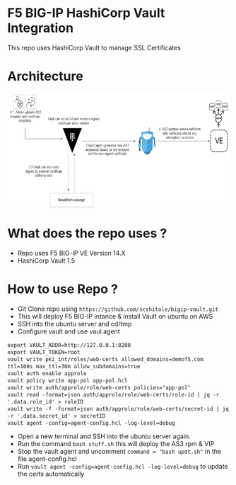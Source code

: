 # F5 BIG-IP HashiCorp Vault Integration

This repo uses HashiCorp Vault to manage SSL Certificates

# Architecture
![Demo Arch](rtaImage.png)

# What does the repo uses ?
- Repo uses F5 BIG-IP VE Version 14.X 
- HashiCorp Vault 1.5

# How to use Repo ?
- Git Clone repo using ``` https://github.com/scshitole/bigip-vault.git ```
- This will deploy F5 BIG-IP intance & install Vault on ubuntu on AWS
- SSH into the ubuntu server and cd/tmp
- Configure vault and use vaul agent
```
export VAULT_ADDR=http://127.0.0.1:8200
export VAULT_TOKEN=root
vault write pki_int/roles/web-certs allowed_domains=demof5.com ttl=160s max_ttl=30m allow_subdomains=true 
vault auth enable approle
vault policy write app-pol app-pol.hcl
vault write auth/approle/role/web-certs policies="app-pol"
vault read -format=json auth/approle/role/web-certs/role-id | jq -r '.data.role_id' > roleID
vault write -f -format=json auth/approle/role/web-certs/secret-id | jq -r '.data.secret_id' > secretID
vault agent -config=agent-config.hcl -log-level=debug
```
- Open a new terminal and SSH into the ubuntu server again.
- Run the command ``` bash stuff.sh ``` this will deploy the AS3 rpm  & VIP
- Stop the vault agent and uncomment ``` command = "bash updt.sh" ``` in the file agent-config.hcl 
- Run ``` vault agent -config=agent-config.hcl -log-level=debug ``` to update the certs automatically

